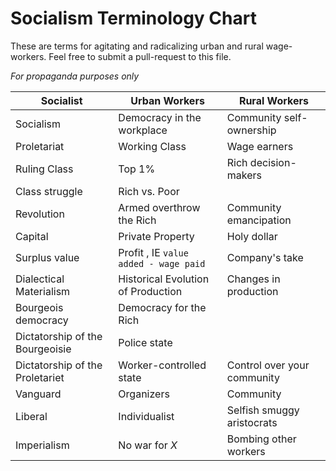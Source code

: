 # Socialism Terminology Chart

These are terms for agitating and radicalizing urban and rural wage-workers. Feel free to submit a pull-request to this file. 

*For propaganda purposes only*

|Socialist|Urban Workers|Rural Workers|
|---|---|---|
|Socialism|Democracy in the workplace|Community self-ownership|
|Proletariat|Working Class|Wage earners|
|Ruling Class|Top 1%|Rich decision-makers|
|Class struggle|Rich vs. Poor||
|Revolution|Armed overthrow the Rich|Community emancipation|
|Capital|Private Property|Holy dollar|
|Surplus value|Profit , IE `value added - wage paid`|Company's take|
|Dialectical Materialism|Historical Evolution of Production|Changes in production|
|Bourgeois democracy|Democracy for the Rich||
|Dictatorship of the Bourgeoisie|Police state||
|Dictatorship of the Proletariet|Worker-controlled state|Control over your community|
|Vanguard|Organizers|Community|
|Liberal|Individualist|Selfish smuggy aristocrats|
|Imperialism|No war for *X*|Bombing other workers|




